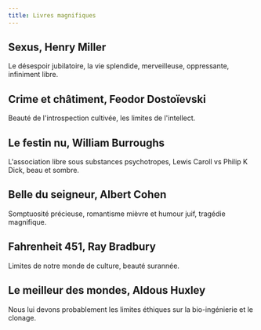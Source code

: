 ```yaml
---
title: Livres magnifiques
---
```


## Sexus, Henry Miller
Le désespoir jubilatoire, la vie splendide, merveilleuse, oppressante, infiniment libre.

## Crime et châtiment, Feodor Dostoïevski
Beauté de l'introspection cultivée, les limites de l'intellect.

## Le festin nu, William Burroughs
L'association libre sous substances psychotropes, Lewis Caroll vs Philip K Dick, beau et sombre.

## Belle du seigneur, Albert Cohen
Somptuosité précieuse, romantisme mièvre et humour juif, tragédie magnifique.

## Fahrenheit 451, Ray Bradbury
Limites de notre monde de culture, beauté surannée.

## Le meilleur des mondes, Aldous Huxley
Nous lui devons probablement les limites éthiques sur la bio-ingénierie et le clonage.
